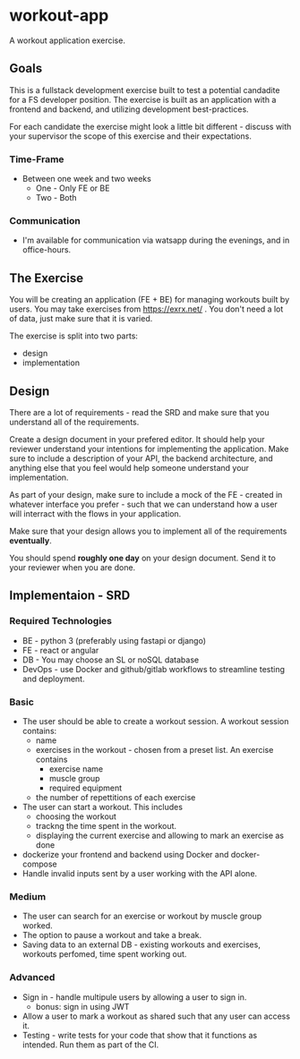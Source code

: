 # workout-app
A workout application exercise.

## Goals

This is a fullstack development exercise built to test a potential candadite for a FS developer position.
The exercise is built as an application with a frontend and backend, and utilizing development best-practices.

For each candidate the exercise might look a little bit different - discuss with your supervisor the scope of this exercise and their expectations.

### Time-Frame

* Between one week and two weeks
  * One - Only FE or BE
  * Two - Both

### Communication

* I'm available for communication via watsapp during the evenings, and in office-hours.

## The Exercise

You will be creating an application (FE + BE) for managing workouts built by users. You may take exercises from https://exrx.net/ . You don't need a lot of data, just make sure that it is varied.

The exercise is split into two parts: 

* design
* implementation

## Design

There are a lot of requirements - read the SRD and make sure that you understand all of the requirements.

Create a design document in your prefered editor. It should help your reviewer understand your intentions for implementing the application. Make sure to include a description of your API, the backend architecture, and anything else that you feel would help someone understand your implementation.

As part of your design, make sure to include a mock of the FE - created in whatever interface you prefer - such that we can understand how a user will interract with the flows in your application.

Make sure that your design allows you to implement all of the requirements **eventually**.

You should spend **roughly one day** on your design document. Send it to your reviewer when you are done.

## Implementaion - SRD

### Required Technologies

* BE - python 3 (preferably using fastapi or django)
* FE - react or angular
* DB - You may choose an SL or noSQL database
* DevOps - use Docker and github/gitlab workflows to streamline testing and deployment.

### Basic

* The user should be able to create a workout session. A workout session contains:
  * name
  * exercises in the workout - chosen from a preset list. An exercise contains
    * exercise name
    * muscle group
    * required equipment
  * the number of repettitions of each exercise
 * The user can start a workout. This includes
   * choosing the workout
   * trackng the time spent in the workout.
   * displaying the current exercise and allowing to mark an exercise as done
 * dockerize your frontend and backend using Docker and docker-compose
 * Handle invalid inputs sent by a user working with the API alone.

### Medium

* The user can search for an exercise or workout by muscle group worked.
* The option to pause a workout and take a break.
* Saving data to an external DB - existing workouts and exercises, workouts perfomed, time spent working out.

### Advanced

* Sign in - handle multipule users by allowing a user to sign in.
  * bonus: sign in using JWT
* Allow a user to mark a workout as shared such that any user can access it.
* Testing - write tests for your code that show that it functions as intended. Run them as part of the CI.
